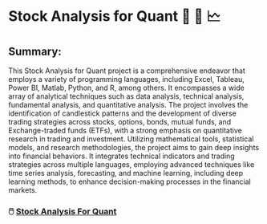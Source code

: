 # Stock Analysis for Quant 🧮 🔎 🗠  

## Summary:
This Stock Analysis for Quant project is a comprehensive endeavor that employs a variety of programming languages, including Excel, Tableau, Power BI, Matlab, Python, and R, among others. It encompasses a wide array of analytical techniques such as data analysis, technical analysis, fundamental analysis, and quantitative analysis. The project involves the identification of candlestick patterns and the development of diverse trading strategies across stocks, options, bonds, mutual funds, and Exchange-traded funds (ETFs), with a strong emphasis on quantitative research in trading and investment. Utilizing mathematical tools, statistical models, and research methodologies, the project aims to gain deep insights into financial behaviors. It integrates technical indicators and trading strategies across multiple languages, employing advanced techniques like time series analysis, forecasting, and machine learning, including deep learning methods, to enhance decision-making processes in the financial markets. 


### 🖱️ [Stock Analysis For Quant](https://github.com/LastAncientOne/Stock_Analysis_For_Quant) 

